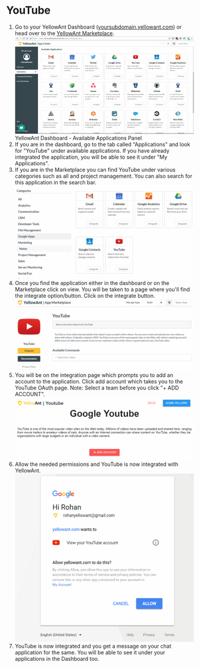 # YouTube

1. Go to your YellowAnt Dashboard \([yoursubdomain.yellowant.com](https://github.com/yellowanthq/yellowant-help-center/tree/bdad19066023aa6a8b667a1d6f05b72945b49759/yoursubdomain.yellowant.com)\) or head over to the [YellowAnt Marketplace](https://www.yellowant.com/marketplace). ![](../../.gitbook/assets/instadash.jpg)YellowAnt Dashboard - Available Applications Panel
2. If you are in the dashboard, go to the tab called "Applications" and look for "YouTube" under available applications. If you have already integrated the application, you will be able to see it under "My Applications".
3. If you are in the Marketplace you can find YouTube under various categories such as all and project management. You can also search for this application in the search bar. ![](../../.gitbook/assets/yt1.png)
4. Once you find the application either in the dashboard or on the Marketplace click on view. You will be taken to a page where you'll find the integrate option/button. Click on the integrate button. ![](../../.gitbook/assets/yt2.png)
5. You will be on the integration page which prompts you to add an account to the application. Click add account which takes you to the YouTube OAuth page. Note: Select a team before you click "+ ADD ACCOUNT". ![](../../.gitbook/assets/yt3.png)
6. Allow the needed permissions and YouTube is now integrated with YellowAnt. ![](../../.gitbook/assets/yt4.png)
7. YouTube is now integrated and you get a message on your chat application for the same. You will be able to see it under your applications in the Dashboard too.

